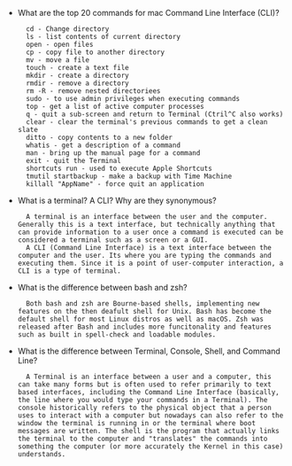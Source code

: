 * What are the top 20 commands for mac Command Line Interface (CLI)?

        cd - Change directory
        ls - list contents of current directory
        open - open files
        cp - copy file to another directory
        mv - move a file 
        touch - create a text file
        mkdir - create a directory
        rmdir - remove a directory
        rm -R - remove nested directoriees
        sudo - to use admin privileges when executing commands
        top - get a list of active computer processes
        q - quit a sub-screen and return to Terminal (Ctril^C also works)
        clear - clear the terminal's previous commands to get a clean slate
        ditto - copy contents to a new folder
        whatis - get a description of a command
        man - bring up the manual page for a command
        exit - quit the Terminal
        shortcuts run - used to execute Apple Shortcuts 
        tmutil startbackup - make a backup with Time Machine
        killall "AppName" - force quit an application

* What is a terminal? A CLI? Why are they synonymous?

        A terminal is an interface between the user and the computer. Generally this is a text interface, but technically anything that can provide information to a user once a command is executed can be considered a terminal such as a screen or a GUI. 
        A CLI (Command Line Interface) is a text interface between the computer and the user. Its where you are typing the commands and executing them. Since it is a point of user-computer interaction, a CLI is a type of terminal. 

* What is the difference between bash and zsh?

        Both bash and zsh are Bourne-based shells, implementing new features on the then deafult shell for Unix. Bash has become the default shell for most Linux distros as well as macOS. Zsh was released after Bash and includes more funcitonality and features such as built in spell-check and loadable modules. 

* What is the difference between Terminal, Console, Shell, and Command Line?

        A Terminal is an interface between a user and a computer, this can take many forms but is often used to refer primarily to text based interfaces, including the Command Line Interface (basically, the line where you would type your commands in a Terminal). The console historically refers to the physical object that a person uses to interact with a computer but nowadays can also refer to the window the terminal is running in or the terminal where boot messages are written. The shell is the program that actually links the terminal to the computer and "translates" the commands into something the computer (or more accurately the Kernel in this case) understands. 
